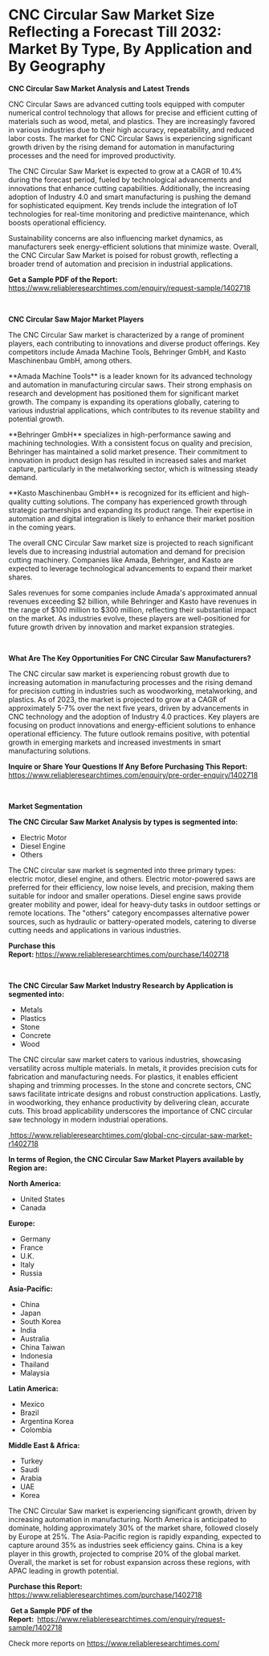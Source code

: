 <p><h1>CNC Circular Saw Market Size Reflecting a Forecast Till 2032: Market By Type, By Application and By Geography</h1></p><p><strong>CNC Circular Saw Market Analysis and Latest Trends</strong></p>
<p><p>CNC Circular Saws are advanced cutting tools equipped with computer numerical control technology that allows for precise and efficient cutting of materials such as wood, metal, and plastics. They are increasingly favored in various industries due to their high accuracy, repeatability, and reduced labor costs. The market for CNC Circular Saws is experiencing significant growth driven by the rising demand for automation in manufacturing processes and the need for improved productivity.</p><p>The CNC Circular Saw Market is expected to grow at a CAGR of 10.4% during the forecast period, fueled by technological advancements and innovations that enhance cutting capabilities. Additionally, the increasing adoption of Industry 4.0 and smart manufacturing is pushing the demand for sophisticated equipment. Key trends include the integration of IoT technologies for real-time monitoring and predictive maintenance, which boosts operational efficiency. </p><p>Sustainability concerns are also influencing market dynamics, as manufacturers seek energy-efficient solutions that minimize waste. Overall, the CNC Circular Saw Market is poised for robust growth, reflecting a broader trend of automation and precision in industrial applications.</p></p>
<p><strong>Get a Sample PDF of the Report:&nbsp;</strong> <a href="https://www.reliableresearchtimes.com/enquiry/request-sample/1402718?utm_campaign=2007&utm_medium=2&utm_source=Github&utm_content=ia&utm_term=28032025&utm_id=cnc-circular-saw">https://www.reliableresearchtimes.com/enquiry/request-sample/1402718</a></p>
<p>&nbsp;</p>
<p><strong>CNC Circular Saw Major Market Players</strong></p>
<p><p>The CNC Circular Saw market is characterized by a range of prominent players, each contributing to innovations and diverse product offerings. Key competitors include Amada Machine Tools, Behringer GmbH, and Kasto Maschinenbau GmbH, among others.</p><p>**Amada Machine Tools** is a leader known for its advanced technology and automation in manufacturing circular saws. Their strong emphasis on research and development has positioned them for significant market growth. The company is expanding its operations globally, catering to various industrial applications, which contributes to its revenue stability and potential growth.</p><p>**Behringer GmbH** specializes in high-performance sawing and machining technologies. With a consistent focus on quality and precision, Behringer has maintained a solid market presence. Their commitment to innovation in product design has resulted in increased sales and market capture, particularly in the metalworking sector, which is witnessing steady demand.</p><p>**Kasto Maschinenbau GmbH** is recognized for its efficient and high-quality cutting solutions. The company has experienced growth through strategic partnerships and expanding its product range. Their expertise in automation and digital integration is likely to enhance their market position in the coming years.</p><p>The overall CNC Circular Saw market size is projected to reach significant levels due to increasing industrial automation and demand for precision cutting machinery. Companies like Amada, Behringer, and Kasto are expected to leverage technological advancements to expand their market shares.</p><p>Sales revenues for some companies include Amada's approximated annual revenues exceeding $2 billion, while Behringer and Kasto have revenues in the range of $100 million to $300 million, reflecting their substantial impact on the market. As industries evolve, these players are well-positioned for future growth driven by innovation and market expansion strategies.</p></p>
<p>&nbsp;</p>
<p><strong>What Are The Key Opportunities For CNC Circular Saw Manufacturers?</strong></p>
<p><p>The CNC circular saw market is experiencing robust growth due to increasing automation in manufacturing processes and the rising demand for precision cutting in industries such as woodworking, metalworking, and plastics. As of 2023, the market is projected to grow at a CAGR of approximately 5-7% over the next five years, driven by advancements in CNC technology and the adoption of Industry 4.0 practices. Key players are focusing on product innovations and energy-efficient solutions to enhance operational efficiency. The future outlook remains positive, with potential growth in emerging markets and increased investments in smart manufacturing solutions.</p></p>
<p><strong>Inquire or Share Your Questions If Any Before Purchasing This Report:</strong> <a href="https://www.reliableresearchtimes.com/enquiry/pre-order-enquiry/1402718?utm_campaign=2007&utm_medium=2&utm_source=Github&utm_content=ia&utm_term=28032025&utm_id=cnc-circular-saw">https://www.reliableresearchtimes.com/enquiry/pre-order-enquiry/1402718</a></p>
<p>&nbsp;</p>
<p><strong>Market Segmentation</strong></p>
<p><strong>The CNC Circular Saw Market Analysis by types is segmented into:</strong></p>
<p><ul><li>Electric Motor</li><li>Diesel Engine</li><li>Others</li></ul></p>
<p><p>The CNC circular saw market is segmented into three primary types: electric motor, diesel engine, and others. Electric motor-powered saws are preferred for their efficiency, low noise levels, and precision, making them suitable for indoor and smaller operations. Diesel engine saws provide greater mobility and power, ideal for heavy-duty tasks in outdoor settings or remote locations. The "others" category encompasses alternative power sources, such as hydraulic or battery-operated models, catering to diverse cutting needs and applications in various industries.</p></p>
<p><strong>Purchase this Report:&nbsp;</strong><a href="https://www.reliableresearchtimes.com/purchase/1402718?utm_campaign=2007&utm_medium=2&utm_source=Github&utm_content=ia&utm_term=28032025&utm_id=cnc-circular-saw">https://www.reliableresearchtimes.com/purchase/1402718</a></p>
<p>&nbsp;</p>
<p><strong>The CNC Circular Saw Market Industry Research by Application is segmented into:</strong></p>
<p><ul><li>Metals</li><li>Plastics</li><li>Stone</li><li>Concrete</li><li>Wood</li></ul></p>
<p><p>The CNC circular saw market caters to various industries, showcasing versatility across multiple materials. In metals, it provides precision cuts for fabrication and manufacturing needs. For plastics, it enables efficient shaping and trimming processes. In the stone and concrete sectors, CNC saws facilitate intricate designs and robust construction applications. Lastly, in woodworking, they enhance productivity by delivering clean, accurate cuts. This broad applicability underscores the importance of CNC circular saw technology in modern industrial operations.</p></p>
<p><a href="https://www.reliableresearchtimes.com/global-cnc-circular-saw-market-r1402718?utm_campaign=2007&utm_medium=2&utm_source=Github&utm_content=ia&utm_term=28032025&utm_id=cnc-circular-saw">&nbsp;https://www.reliableresearchtimes.com/global-cnc-circular-saw-market-r1402718</a></p>
<p><strong>In terms of Region, the CNC Circular Saw Market Players available by Region are:</strong></p>
<p>
    <p> <strong> North America: </strong>
        <ul>
            <li>United States</li>
            <li>Canada</li>
        </ul>
        </p> 
    <p> <strong> Europe: </strong>
        <ul>
            <li>Germany</li>
            <li>France</li>
            <li>U.K.</li>
            <li>Italy</li>
            <li>Russia</li>
        </ul>
        </p> 
    <p> <strong> Asia-Pacific: </strong>
        <ul>
            <li>China</li>
            <li>Japan</li>
            <li>South Korea</li>
            <li>India</li>
            <li>Australia</li>
            <li>China Taiwan</li>
            <li>Indonesia</li>
            <li>Thailand</li>
            <li>Malaysia</li>
        </ul>
        </p> 
    <p> <strong> Latin America: </strong>
        <ul>
            <li>Mexico</li>
            <li>Brazil</li>
            <li>Argentina Korea</li>
            <li>Colombia</li>
        </ul>
        </p> 
    <p> <strong> Middle East & Africa: </strong>
        <ul>
            <li>Turkey</li>
            <li>Saudi</li>
            <li>Arabia</li>
            <li>UAE</li>
            <li>Korea</li>
        </ul>
    </p>
    </p>
<p><p>The CNC Circular Saw market is experiencing significant growth, driven by increasing automation in manufacturing. North America is anticipated to dominate, holding approximately 30% of the market share, followed closely by Europe at 25%. The Asia-Pacific region is rapidly expanding, expected to capture around 35% as industries seek efficiency gains. China is a key player in this growth, projected to comprise 20% of the global market. Overall, the market is set for robust expansion across these regions, with APAC leading in growth potential.</p></p>
<p><strong>Purchase this Report: </strong><a href="https://www.reliableresearchtimes.com/purchase/1402718?utm_campaign=2007&utm_medium=2&utm_source=Github&utm_content=ia&utm_term=28032025&utm_id=cnc-circular-saw">https://www.reliableresearchtimes.com/purchase/1402718</a></p>
<p>&nbsp;<strong>Get a Sample PDF of the Report:&nbsp;&nbsp;</strong><a href="https://www.reliableresearchtimes.com/enquiry/request-sample/1402718?utm_campaign=2007&utm_medium=2&utm_source=Github&utm_content=ia&utm_term=28032025&utm_id=cnc-circular-saw">https://www.reliableresearchtimes.com/enquiry/request-sample/1402718</a></p>
<p><strong></strong></p>
<p>Check more reports on <a href="https://www.reliableresearchtimes.com/?utm_campaign=2007&utm_medium=2&utm_source=Github&utm_content=ia&utm_term=28032025&utm_id=cnc-circular-saw">https://www.reliableresearchtimes.com/</a></p>